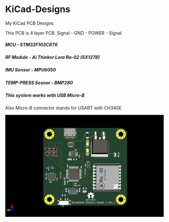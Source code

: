 # KiCad-Designs
My KiCad PCB Designs

This PCB is 4 layer PCB.
Signal - GND - POWER - Signal

##### MCU - STM32F103C8T6
##### RF Module - Ai Thinker Lora Ra-02 (SX1278)
##### IMU Sensor - MPU6050
##### TEMP-PRESS Sesnor - BMP280

##### This system works with USB Micro-B
Also Micro-B connector stands for USART with CH340E

![PCB Photo](https://github.com/MuhammedErkam/KiCad-Designs/blob/master/STM32-V1/STM32-V1.jpg)
